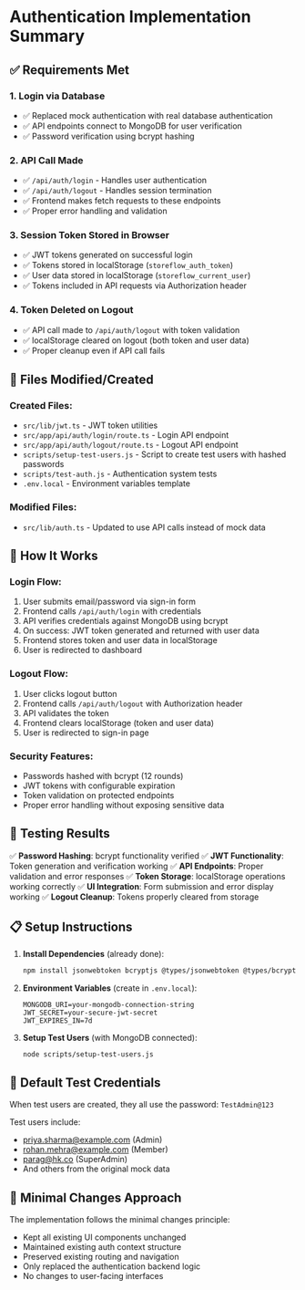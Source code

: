 # Authentication Implementation Summary

## ✅ Requirements Met

### 1. **Login via Database**
- ✅ Replaced mock authentication with real database authentication
- ✅ API endpoints connect to MongoDB for user verification
- ✅ Password verification using bcrypt hashing

### 2. **API Call Made**
- ✅ `/api/auth/login` - Handles user authentication
- ✅ `/api/auth/logout` - Handles session termination
- ✅ Frontend makes fetch requests to these endpoints
- ✅ Proper error handling and validation

### 3. **Session Token Stored in Browser**
- ✅ JWT tokens generated on successful login
- ✅ Tokens stored in localStorage (`storeflow_auth_token`)
- ✅ User data stored in localStorage (`storeflow_current_user`)
- ✅ Tokens included in API requests via Authorization header

### 4. **Token Deleted on Logout**
- ✅ API call made to `/api/auth/logout` with token validation
- ✅ localStorage cleared on logout (both token and user data)
- ✅ Proper cleanup even if API call fails

## 🔧 Files Modified/Created

### Created Files:
- `src/lib/jwt.ts` - JWT token utilities
- `src/app/api/auth/login/route.ts` - Login API endpoint
- `src/app/api/auth/logout/route.ts` - Logout API endpoint
- `scripts/setup-test-users.js` - Script to create test users with hashed passwords
- `scripts/test-auth.js` - Authentication system tests
- `.env.local` - Environment variables template

### Modified Files:
- `src/lib/auth.ts` - Updated to use API calls instead of mock data

## 🚀 How It Works

### Login Flow:
1. User submits email/password via sign-in form
2. Frontend calls `/api/auth/login` with credentials
3. API verifies credentials against MongoDB using bcrypt
4. On success: JWT token generated and returned with user data
5. Frontend stores token and user data in localStorage
6. User is redirected to dashboard

### Logout Flow:
1. User clicks logout button
2. Frontend calls `/api/auth/logout` with Authorization header
3. API validates the token
4. Frontend clears localStorage (token and user data)
5. User is redirected to sign-in page

### Security Features:
- Passwords hashed with bcrypt (12 rounds)
- JWT tokens with configurable expiration
- Token validation on protected endpoints
- Proper error handling without exposing sensitive data

## 🧪 Testing Results

✅ **Password Hashing**: bcrypt functionality verified
✅ **JWT Functionality**: Token generation and verification working
✅ **API Endpoints**: Proper validation and error responses
✅ **Token Storage**: localStorage operations working correctly
✅ **UI Integration**: Form submission and error display working
✅ **Logout Cleanup**: Tokens properly cleared from storage

## 📋 Setup Instructions

1. **Install Dependencies** (already done):
   ```bash
   npm install jsonwebtoken bcryptjs @types/jsonwebtoken @types/bcryptjs
   ```

2. **Environment Variables** (create in `.env.local`):
   ```env
   MONGODB_URI=your-mongodb-connection-string
   JWT_SECRET=your-secure-jwt-secret
   JWT_EXPIRES_IN=7d
   ```

3. **Setup Test Users** (with MongoDB connected):
   ```bash
   node scripts/setup-test-users.js
   ```

## 🔐 Default Test Credentials

When test users are created, they all use the password: `TestAdmin@123`

Test users include:
- priya.sharma@example.com (Admin)
- rohan.mehra@example.com (Member)  
- parag@hk.co (SuperAdmin)
- And others from the original mock data

## 🎯 Minimal Changes Approach

The implementation follows the minimal changes principle:
- Kept all existing UI components unchanged
- Maintained existing auth context structure
- Preserved existing routing and navigation
- Only replaced the authentication backend logic
- No changes to user-facing interfaces